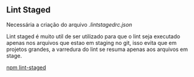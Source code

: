 ## Lint Staged

Necessária a criação do arquivo *.lintstagedrc.json*

Lint staged é muito util de ser utilizado para que o lint seja executado apenas nos arquivos que estao em staging no git, isso evita que em projetos grandes, a varredura do lint se resuma apenas aos arquivos em stage.

[npm lint-staged](https://www.npmjs.com/package/lint-staged)

